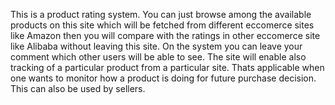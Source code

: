 This is a product rating system. You can just browse among the available products on this site which will be fetched from different eccomerce sites like Amazon then you will compare with the ratings in other eccomerce site like Alibaba without leaving this site.
On the system you can leave your comment which other users will be able to see. The site will enable also tracking of a particular product from a particular site. Thats applicable when one wants to monitor how a product is doing for future purchase decision. This can also be used by sellers.